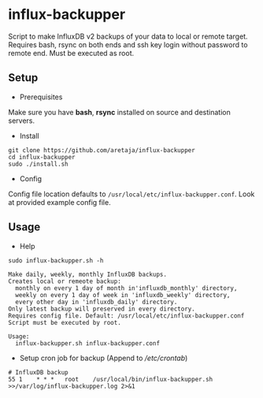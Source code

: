 # influx-backupper
Script to make InfluxDB v2 backups of your data to local or remote target.
Requires bash, rsync on both ends and ssh key login without password to remote end.
Must be executed as root.

## Setup
* Prerequisites

Make sure you have **bash**, **rsync** installed on source and destination servers.

* Install
```
git clone https://github.com/aretaja/influx-backupper
cd influx-backupper
sudo ./install.sh
```

* Config

Config file location defaults to `/usr/local/etc/influx-backupper.conf`. Look at provided example config file.

## Usage
* Help
```
sudo influx-backupper.sh -h

Make daily, weekly, monthly InfluxDB backups.
Creates local or remeote backup:
  monthly on every 1 day of month in'influxdb_monthly' directory,
  weekly on every 1 day of week in 'influxdb_weekly' directory,
  every other day in 'influxdb_daily' directory.
Only latest backup will preserved in every directory.
Requires config file. Default: /usr/local/etc/influx-backupper.conf
Script must be executed by root.

Usage:
  influx-backupper.sh influx-backupper.conf
```

* Setup cron job for backup (Append to */etc/crontab*)
```
# InfluxDB backup
55 1    * * *   root    /usr/local/bin/influx-backupper.sh >>/var/log/influx-backupper.log 2>&1
```
